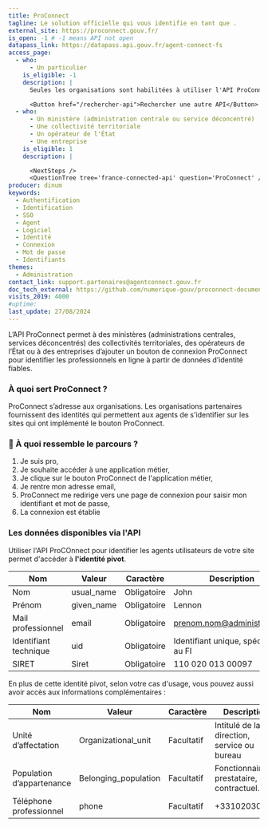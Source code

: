 ```yaml
---
title: ProConnect
tagline: Le solution officielle qui vous identifie en tant que .
external_site: https://proconnect.gouv.fr/
is_open: -1 # -1 means API not open
datapass_link: https://datapass.api.gouv.fr/agent-connect-fs
access_page:
  - who:
      - Un particulier
    is_eligible: -1
    description: |
      Seules les organisations sont habilitées à utiliser l'API ProConnect ou intégrer le bouton ProConnect.

      <Button href="/rechercher-api">Rechercher une autre API</Button>
  - who:
      - Un ministère (administration centrale ou service déconcentré)
      - Une collectivité territoriale
      - Un opérateur de l'État
      - Une entreprise
    is_eligible: 1
    description: |

      <NextSteps />
      <QuestionTree tree='france-connected-api' question='ProConnect' />
producer: dinum
keywords:
  - Authentification
  - Identification
  - SSO
  - Agent
  - Logiciel
  - Identité
  - Connexion
  - Mot de passe
  - Identifiants
themes:
  - Administration
contact_link: support.partenaires@agentconnect.gouv.fr
doc_tech_external: https://github.com/numerique-gouv/proconnect-documentation/blob/main/doc_fs.md
visits_2019: 4000
#uptime:
last_update: 27/08/2024
---
```


L’API ProConnect permet à des ministères (administrations centrales, services déconcentrés) des collectivités territoriales, des opérateurs de l’État ou à des entreprises d’ajouter un bouton de connexion ProConnect pour identifier les professionnels en ligne à partir de données d’identité fiables.

### À quoi sert ProConnect ?

ProConnect s’adresse aux organisations.
Les organisations partenaires fournissent des identités qui permettent aux agents de s'identifier sur les sites qui ont implémenté le bouton ProConnect.

### 🔎 À quoi ressemble le parcours ?

1. Je suis pro,
2. Je souhaite accéder à une application métier,
3. Je clique sur le bouton ProConnect de l'application métier,
4. Je rentre mon adresse email,
5. ProConnect me redirige vers une page de connexion pour saisir mon identifiant et mot de passe,
6. La connexion est établie

### Les données disponibles via l'API

Utiliser l'API ProCOnnect pour identifier les agents utilisateurs de votre site permet d'accéder à **l'identité pivot**.

| Nom                       | Valeur                   |Caractère                |Description                                 |
| ------------------------- | -------------------------|-------------------------|--------------------------------------------|
| Nom                       | usual_name               |Obligatoire              |John                                        |
| Prénom                    | given_name               |Obligatoire              |Lennon                                      |
| Mail professionnel        | email                    |Obligatoire              |prenom.nom@administration.fr                |
| Identifiant technique     | uid                      |Obligatoire              |Identifiant unique, spécifique au FI        |
| SIRET                     | Siret                    |Obligatoire              |110 020 013 00097                           |

En plus de cette identité pivot, selon votre cas d'usage, vous pouvez aussi avoir accès aux informations complémentaires :

| Nom                       | Valeur                   |Caractère                |Description                                 |
| ------------------------- | ------------------------ |-------------------------|--------------------------------------------|
| Unité d’affectation       | Organizational_unit      |Facultatif               |Intitulé de la direction, service ou bureau |
| Population d’appartenance | Belonging_population     |Facultatif               |Fonctionnaire, prestataire, contractuel...  |
| Téléphone professionnel   | phone                    |Facultatif               |+33102030405                                |
